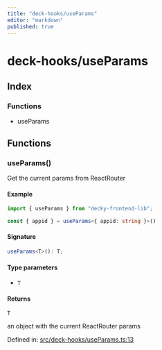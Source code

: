 ```yaml
---
title: "deck-hooks/useParams"
editor: "markdown"
published: true
---
```


# deck-hooks/useParams

## Index

### Functions

- useParams

## Functions

### useParams()

Get the current params from ReactRouter

#### Example

```ts
import { useParams } from "decky-frontend-lib";

const { appid } = useParams<{ appid: string }>()
```

#### Signature

```ts
useParams<T>(): T;
```

#### Type parameters

- `T`

#### Returns

`T`

an object with the current ReactRouter params

Defined in:  [src/deck-hooks/useParams.ts:13](https://github.com/SteamDeckHomebrew/decky-frontend-lib/blob/-/src/deck-hooks/useParams.ts#L13)
